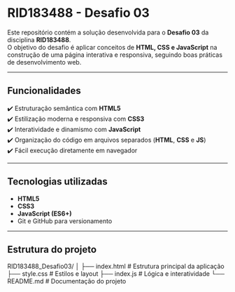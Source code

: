 # RID183488 - Desafio 03   

Este repositório contém a solução desenvolvida para o **Desafio 03** da disciplina **RID183488**.  
O objetivo do desafio é aplicar conceitos de **HTML, CSS e JavaScript** na construção de uma página interativa e responsiva, seguindo boas práticas de desenvolvimento web.  

---

##  Funcionalidades

✔️ Estruturação semântica com **HTML5**  
✔️ Estilização moderna e responsiva com **CSS3**  
✔️ Interatividade e dinamismo com **JavaScript**  
✔️ Organização do código em arquivos separados (**HTML**, **CSS** e **JS**)  
✔️ Fácil execução diretamente em navegador  

---

## Tecnologias utilizadas

- **HTML5**
- **CSS3**
- **JavaScript (ES6+)**
- Git e GitHub para versionamento

---

## Estrutura do projeto

RID183488_Desafio03/
│
├── index.html # Estrutura principal da aplicação
├── style.css # Estilos e layout
├── index.js # Lógica e interatividade
└── README.md # Documentação do projeto

